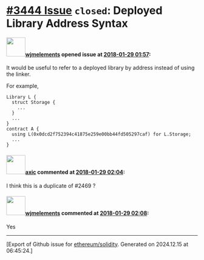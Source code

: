 # [\#3444 Issue](https://github.com/ethereum/solidity/issues/3444) `closed`: Deployed Library Address Syntax

#### <img src="https://avatars.githubusercontent.com/u/799573?v=4" width="50">[wjmelements](https://github.com/wjmelements) opened issue at [2018-01-29 01:57](https://github.com/ethereum/solidity/issues/3444):

It would be useful to refer to a deployed library by address instead of using the linker.

For example,

```
Library L {
  struct Storage {
    ...
  }
  ...
}
contract A {
  using L(0x0dcd2f752394c41875e259e00bb44fd505297caf) for L.Storage;
  ...
}
```

#### <img src="https://avatars.githubusercontent.com/u/20340?v=4" width="50">[axic](https://github.com/axic) commented at [2018-01-29 02:04](https://github.com/ethereum/solidity/issues/3444#issuecomment-361120608):

I think this is a duplicate of #2469 ?

#### <img src="https://avatars.githubusercontent.com/u/799573?v=4" width="50">[wjmelements](https://github.com/wjmelements) commented at [2018-01-29 02:08](https://github.com/ethereum/solidity/issues/3444#issuecomment-361121034):

Yes


-------------------------------------------------------------------------------



[Export of Github issue for [ethereum/solidity](https://github.com/ethereum/solidity). Generated on 2024.12.15 at 06:45:24.]
